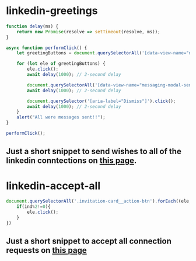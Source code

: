 # linkedin-greetings

```javascript
function delay(ms) {
    return new Promise(resolve => setTimeout(resolve, ms));
}

async function performClick() {
    let greetingButtons = document.querySelectorAll('[data-view-name="nurture-card-primary-button"]');

    for (let ele of greetingButtons) {
        ele.click();
        await delay(1000); // 2-second delay

        document.querySelectorAll('[data-view-name="messaging-modal-send-button"]')[0].click();
        await delay(1000); // 2-second delay

        document.querySelector('[aria-label="Dismiss"]').click();
        await delay(1000); // 2-second delay
    }
    alert("All were messages sent!!");
}

performClick();
```

## Just a short snippet to send wishes to all of the linkedin conntections on [this page](https://www.linkedin.com/mynetwork/catch-up/all/).

# linkedin-accept-all

```javascript
document.querySelectorAll('.invitation-card__action-btn').forEach((ele,ind)=>{
    if(ind%2!=0){
        ele.click();
    }
})
```

## Just a short snippet to accept all connection requests on [this page](https://www.linkedin.com/mynetwork/invitation-manager/)
